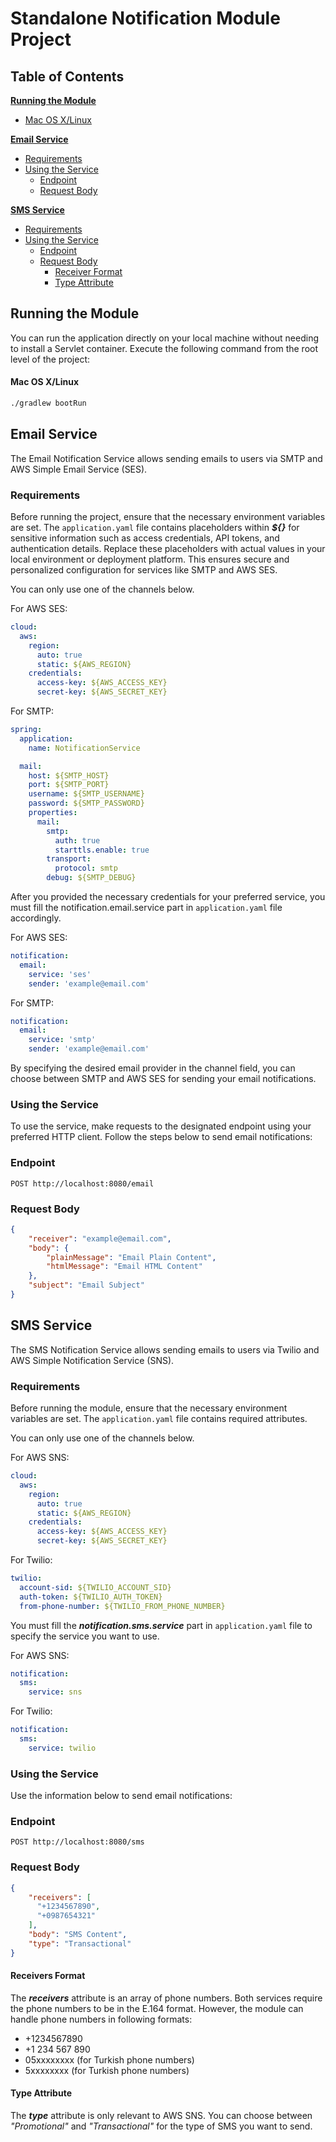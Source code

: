 # Standalone Notification Module Project

## Table of Contents
**[Running the Module](#running-the-module)**
- [Mac OS X/Linux](#mac-os-xlinux)

**[Email Service](#email-service)**
- [Requirements](#requirements)
- [Using the Service](#using-the-service)
  - [Endpoint](#endpoint)
  - [Request Body](#request-body)

**[SMS Service](#sms-service)**
- [Requirements](#requirements-1)
- [Using the Service](#using-the-service-1)
  - [Endpoint](#endpoint-1)
  - [Request Body](#request-body-1)
    - [Receiver Format](#receivers-format)
    - [Type Attribute](#type-attribute)

## Running the Module
You can run the application directly on your local machine without needing to install a Servlet container. Execute the following command from the root level of the project:

#### Mac OS X/Linux
```bash
./gradlew bootRun
```

## Email Service
The Email Notification Service allows sending emails to users via SMTP and AWS Simple Email Service (SES).

### Requirements
Before running the project, ensure that the necessary environment variables are set. The `application.yaml` file contains placeholders within _**${}**_ for sensitive information such as access credentials, API tokens, and authentication details. Replace these placeholders with actual values in your local environment or deployment platform. This ensures secure and personalized configuration for services like SMTP and AWS SES.

You can only use one of the channels below.

For AWS SES:
```yaml
cloud:
  aws:
    region:
      auto: true
      static: ${AWS_REGION}
    credentials:
      access-key: ${AWS_ACCESS_KEY}
      secret-key: ${AWS_SECRET_KEY}
```

For SMTP:
```yaml
spring:
  application:
    name: NotificationService

  mail:
    host: ${SMTP_HOST}
    port: ${SMTP_PORT}
    username: ${SMTP_USERNAME}
    password: ${SMTP_PASSWORD}
    properties:
      mail:
        smtp:
          auth: true
          starttls.enable: true
        transport:
          protocol: smtp
        debug: ${SMTP_DEBUG}
```
After you provided the necessary credentials for your preferred service, you must fill the notification.email.service part in `application.yaml` file accordingly.

For AWS SES:
```yaml
notification:
  email:
    service: 'ses'
    sender: 'example@email.com'
```
For SMTP:
```yaml
notification:
  email:
    service: 'smtp'
    sender: 'example@email.com'
```
By specifying the desired email provider in the channel field, you can choose between SMTP and AWS SES for sending your email notifications.

### Using the Service
To use the service, make requests to the designated endpoint using your preferred HTTP client.
Follow the steps below to send email notifications:

### Endpoint
```http request
POST http://localhost:8080/email
```

### Request Body
```json
{
    "receiver": "example@email.com",
    "body": {
        "plainMessage": "Email Plain Content",
        "htmlMessage": "Email HTML Content"
    },
    "subject": "Email Subject"
}
```


## SMS Service
The SMS Notification Service allows sending emails to users via Twilio and AWS Simple Notification Service (SNS).

### Requirements
Before running the module, ensure that the necessary environment variables are set. The `application.yaml` file contains required attributes.

You can only use one of the channels below.

For AWS SNS:
```yaml
cloud:
  aws:
    region:
      auto: true
      static: ${AWS_REGION}
    credentials:
      access-key: ${AWS_ACCESS_KEY}
      secret-key: ${AWS_SECRET_KEY}
```

For Twilio:
```yaml
twilio:
  account-sid: ${TWILIO_ACCOUNT_SID}
  auth-token: ${TWILIO_AUTH_TOKEN}
  from-phone-number: ${TWILIO_FROM_PHONE_NUMBER}
```
You must fill the _**notification.sms.service**_ part in `application.yaml` file to specify the service you want to use.

For AWS SNS:
```yaml
notification:
  sms:
    service: sns
```
For Twilio:
```yaml
notification:
  sms:
    service: twilio
```

### Using the Service
Use the information below to send email notifications:

### Endpoint
```http request
POST http://localhost:8080/sms
```

### Request Body
```json
{
    "receivers": [
      "+1234567890",
      "+0987654321"
    ],
    "body": "SMS Content",
    "type": "Transactional"
}
```

#### Receivers Format
The **_receivers_** attribute is an array of phone numbers. Both services require the phone numbers to be in the E.164 format. However, the module can handle phone numbers in following formats:
- +1234567890
- +1 234 567 890
- 05xxxxxxxx (for Turkish phone numbers)
- 5xxxxxxxx (for Turkish phone numbers)

#### Type Attribute
The **_type_** attribute is only relevant to AWS SNS. You can choose between _"Promotional"_ and _"Transactional"_ for the type of SMS you want to send.